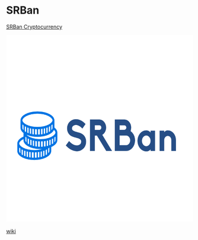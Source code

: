 # SRBan
[SRBan Cryptocurrency](scoalabritanica.github.io)


![SRBan](https://github.com/scoalabritanica/srban/blob/main/logo.png)

[wiki](https://github.com/scoalabritanica/srban/wiki)
